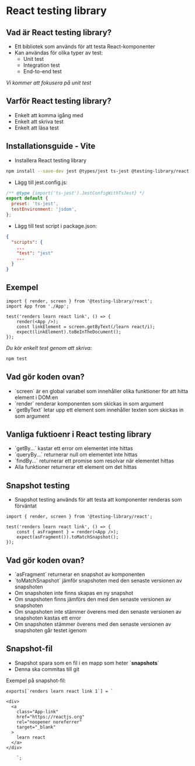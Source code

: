 # React testing library

## Vad är React testing library?

- Ett bibliotek som används för att testa React-komponenter
- Kan användas för olika typer av test:
    - Unit test
    - Integration test
    - End-to-end test

*Vi kommer att fokusera på unit test*

## Varför React testing library?

- Enkelt att komma igång med
- Enkelt att skriva test
- Enkelt att läsa test

## Installationsguide - Vite

- Installera React testing library

```bash
npm install --save-dev jest @types/jest ts-jest @testing-library/react @testing-library/jest-dom ts-jest jest-environment-jsdom
```

- Lägg till jest.config.js:

```js
/** @type {import('ts-jest').JestConfigWithTsJest} */
export default {
  preset: 'ts-jest',
  testEnvironment: 'jsdom',
};
```

- Lägg till test script i package.json:

```json
{
  "scripts": {
    ...
    "test": "jest"
    ...
  }
}
```

## Exempel

```tsx
import { render, screen } from '@testing-library/react';
import App from './App';

test('renders learn react link', () => {
    render(<App />);
    const linkElement = screen.getByText(/learn react/i);
    expect(linkElement).toBeInTheDocument();
});
```

*Du kör enkelt test genom att skriva:*

```bash
npm test
```

## Vad gör koden ovan?

- ´screen´ är en global variabel som innehåller olika funktioner för att hitta element i DOM:en
- ´render´ renderar komponenten som skickas in som argument
- ´getByText´ letar upp ett element som innehåller texten som skickas in som argument

## Vanliga fuktioenr i React testing library

- ´getBy...´ kastar ett error om elementet inte hittas
- ´queryBy...´ returnerar null om elementet inte hittas
- ´findBy...´ returnerar ett promise som resolvar när elementet hittas
- Alla funktioner returnerar ett element om det hittas

## Snapshot testing

- Snapshot testing används för att testa att komponenter renderas som förväntat

```tsx
import { render, screen } from '@testing-library/react';

test('renders learn react link', () => {
    const { asFragment } = render(<App />);
    expect(asFragment()).toMatchSnapshot();
});
```

## Vad gör koden ovan?

- ´asFragment´ returnerar en snapshot av komponenten
- ´toMatchSnapshot´ jämför snapshoten med den senaste versionen av snapshoten
- Om snapshoten inte finns skapas en ny snapshot
- Om snapshoten finns jämförs den med den senaste versionen av snapshoten
- Om snapshoten inte stämmer överens med den senaste versionen av snapshoten kastas ett error
- Om snapshoten stämmer överens med den senaste versionen av snapshoten går testet igenom

## Snapshot-fil

- Snapshot spara som en fil i en mapp som heter ´__snapshots__´
- Denna ska commitas till git

Exempel på snapshot-fil:

```tsx
exports[`renders learn react link 1`] = `

<div>
  <a
    class="App-link"
    href="https://reactjs.org"
    rel="noopener noreferrer"
    target="_blank"
  >
    learn react
  </a>
</div>
    
    `;
```

